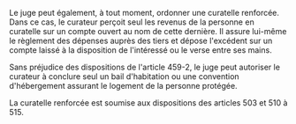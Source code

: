   
Le juge peut également, à tout moment, ordonner une curatelle renforcée. Dans ce cas, le curateur perçoit seul les revenus de la personne en curatelle sur un compte ouvert au nom de cette dernière. Il assure lui-même le règlement des dépenses auprès des tiers et dépose l'excédent sur un compte laissé à la disposition de l'intéressé ou le verse entre ses mains.   

  
Sans préjudice des dispositions de l'article 459-2, le juge peut autoriser le curateur à conclure seul un bail d'habitation ou une convention d'hébergement assurant le logement de la personne protégée.   

  
La curatelle renforcée est soumise aux dispositions des articles 503 et 510 à 515.  
